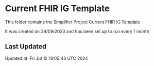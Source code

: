 # Current FHIR IG Template
This folder contains the Simplifier Project [Current FHIR IG Template](fhirimplementationguidetemplate)

It was created on 29/09/2023 and has been set up to run every 1 month

## Last Updated

Updated at: Fri Jul 12 18:05:43 UTC 2024
